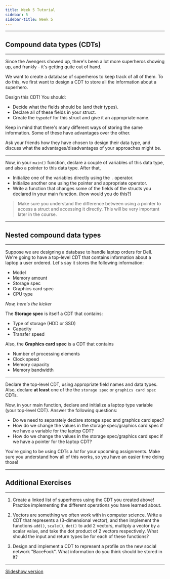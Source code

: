 ```yaml
---
title: Week 5 Tutorial
sidebar: 5
sidebar-title: Week 5
---
```


---
## Compound data types (CDTs)
---

Since the Avengers showed up, there's been a lot more superheros showing up, and frankly - it's getting quite out of hand. 

We want to create a database of superheros to keep track of all of them. To do this, we first want to design a CDT to store all the information about a superhero.

Design this CDT! You should:
- Decide what the fields should be (and their types).
- Declare all of these fields in your struct.
- Create the `typedef` for this struct and give it an appropriate name.

Keep in mind that there's many different ways of storing the same information. Some of these have advantages over the other.

Ask your friends how they have chosen to design their data type, and discuss what the advantages/disadvantages of your approaches might be.

---

Now, in your `main()` function, declare a couple of variables of this data type, and also a pointer to this data type. After that,

- Initialize one of the variables directly using the `.` operator.
- Initialize another one using the pointer and appropriate operator.
- Write a function that changes some of the fields of the structs you declared in your main function. (how would you do this?)

> Make sure you understand the difference between using a pointer to access a struct and accessing it directly. This will be very important later in the course.

---
## Nested compound data types
---

Suppose we are designing a database to handle laptop orders for Dell. We're going to have a top-level CDT that contains information about a laptop a user ordered. Let's say it stores the following information:

- Model
- Memory amount
- Storage spec
- Graphics card spec
- CPU type

*Now, here's the kicker*

The **Storage spec** is itself a CDT that contains:
- Type of storage (HDD or SSD)
- Capacity
- Transfer speed

Also, the **Graphics card spec** is a CDT that contains
- Number of processing elements
- Clock speed
- Memory capacity
- Memory bandwidth

---

Declare the top-level CDT, using appropriate field names and data types. Also, declare **at least** one of the the `storage spec` or `graphics card spec` CDTs.

Now, in your main function, declare and initialize a laptop type variable (your top-level CDT). Answer the following questions:

- Do we need to separately declare storage spec and graphics card spec?
- How do we change the values in the storage spec/graphics card spec if we have a variable for the laptop CDT?
- How do we change the values in the storage spec/graphics card spec if we have a pointer for the laptop CDT?

You're going to be using CDTs a *lot* for your upcoming assignments. Make sure you understand how all of this works, so you have an easier time doing those!

---
## Additional Exercises
---

1. Create a linked list of superheros using the CDT you created above! Practice implementing the different operations you have learned about.

2. Vectors are something we often work with in computer science. Write a CDT that represents a (3-dimensional vector), and then implement the functions `add()`, `scale()`, `dot()` to add 2 vectors, multiply a vector by a scalar value, and take the dot product of 2 vectors respectively. What should the input and return types be for each of these functions?

3. Design and implement a CDT to represent a profile on the new social network "BaceFook". What information do you think should be stored in it?

---
[Slideshow version](slides/)